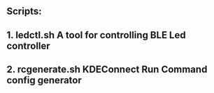 ## Scripts:
## 1. ledctl.sh       A tool for controlling BLE Led controller
## 2. rcgenerate.sh   KDEConnect Run Command config generator
